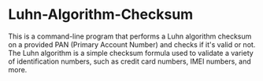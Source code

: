 # Luhn-Algorithm-Checksum

This is a command-line program that performs a Luhn algorithm checksum on a provided PAN (Primary Account Number) and checks if it's valid or not. The Luhn algorithm is a simple checksum formula used to validate a variety of identification numbers, such as credit card numbers, IMEI numbers, and more.
